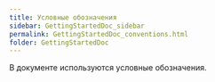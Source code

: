 ```yaml
---
title: Условные обозначения
sidebar: GettingStartedDoc_sidebar
permalink: GettingStartedDoc_conventions.html
folder: GettingStartedDoc
---
```


В документе используются условные обозначения.
